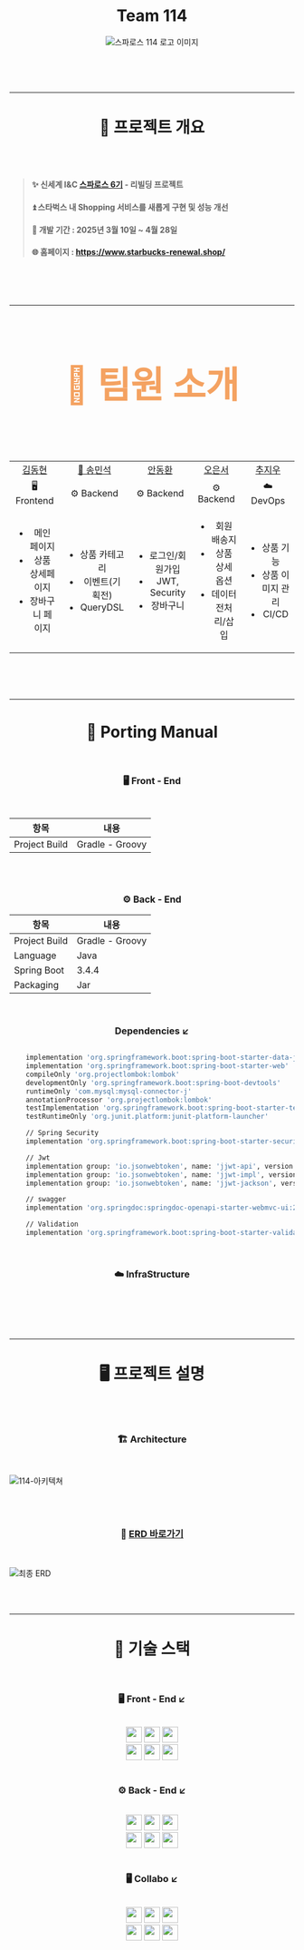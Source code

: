 <div align="center">

# Team 114

![스파로스 114 로고 이미지](https://github.com/user-attachments/assets/52cd0249-474b-4ba7-90e7-b2554602aca9)

</div>

<br>
<br>
<br>

---

<div align="center">
	
# 📖 프로젝트 개요

</div>

<br>
<br>


> #### ✨ 신세계 I&C [스파로스 6기](https://swedu.spharosacademy.com/spharos_total.html) - 리빌딩 프로젝트
> #### ⏫ 스타벅스 내 Shopping 서비스를 새롭게 구현 및 성능 개선
> #### 📅 개발 기간 : 2025년 3월 10일 ~ 4월 28일
> #### 🌐 홈페이지 : https://www.starbucks-renewal.shop/

<br>
<br>
<br>

---

<div align="center" style="font-size: 32px; font-weight: bold; color: #f4a261;">
	
# 👥 팀원 소개

</div>

<br>
<br>

<div align="center">
<table>
  <tr>
    <td align="center"><a href="https://github.com/Demopeu">김동현</a></td>
    <td align="center"><a href="https://github.com/DoNalD-A">👑 송민석</a></td>
    <td align="center"><a href="https://github.com/Ahn-donghwan">안동환</a></td>
    <td align="center"><a href="https://github.com/EUNSEO-YA">오은서</a></td>
    <td align="center"><a href="https://github.com/chuman0216">추지우</a></td>
  </tr>

  <!-- 역할 라인 (Frontend / Backend) -->
  <tr>
    <td align="center"><div class="role-box frontend">🖥️ Frontend</div></td>
    <td align="center"><div class="role-box backend">⚙️ Backend</div></td>
    <td align="center"><div class="role-box backend">⚙️ Backend</div></td>
    <td align="center"><div class="role-box backend">⚙️ Backend</div></td>
    <td align="center"><div class="role-box devops">☁️ DevOps</div></td>
  </tr>

  <!-- 담당 업무 -->
  <tr>
    <td>
      <ul>
        <li align="center">메인 페이지</li>
        <li align="center">상품 상세페이지</li>
        <li align="center">장바구니 페이지</li>
      </ul>
    </td>
    <td>
      <ul>
        <li align="center">상품 카테고리</li>
        <li align="center">이벤트(기획전)</li>
        <li align="center">QueryDSL</li>
      </ul>
    </td>
    <td>
      <ul>
        <li align="center">로그인/회원가입</li>
        <li align="center">JWT, Security</li>
        <li align="center">장바구니</li>
      </ul>
    </td>
    <td>
      <ul>
        <li align="center">회원 배송지</li>
        <li align="center">상품 상세 옵션</li>
        <li align="center">데이터 전처리/삽입</li>
      </ul>
    </td>
    <td>
      <ul>
        <li align="center">상품 기능</li>
        <li align="center">상품 이미지 관리</li>
        <li align="center">CI/CD</li>
      </ul>
    </td>
  </tr>
</table>
</div>

<br>
<br>
<br>

---

<div align="center">  
	
# 📲 Porting Manual

</div>

<br>

<div align="center">

###  🖥️ Front - End

</div>


<br>

<div align="center">

| 항목            | 내용              |
|---------------|-----------------|
| Project Build | Gradle - Groovy |

 
</div>




<br>
<br>  

<div align="center">

###  ⚙️ Back - End  
 
</div>


<div align="center">

| 항목            | 내용              |
|---------------|-----------------|
| Project Build | Gradle - Groovy |
| Language      | Java            |
| Spring Boot   | 3.4.4           |
| Packaging     | Jar             |
 
</div>

<br>

<div align="center">

### Dependencies ↙️

 
</div>



```bash

	implementation 'org.springframework.boot:spring-boot-starter-data-jpa'
	implementation 'org.springframework.boot:spring-boot-starter-web'
	compileOnly 'org.projectlombok:lombok'
	developmentOnly 'org.springframework.boot:spring-boot-devtools'
	runtimeOnly 'com.mysql:mysql-connector-j'
	annotationProcessor 'org.projectlombok:lombok'
	testImplementation 'org.springframework.boot:spring-boot-starter-test'
	testRuntimeOnly 'org.junit.platform:junit-platform-launcher'

	// Spring Security
	implementation 'org.springframework.boot:spring-boot-starter-security'

	// Jwt
	implementation group: 'io.jsonwebtoken', name: 'jjwt-api', version: '0.12.5'
	implementation group: 'io.jsonwebtoken', name: 'jjwt-impl', version: '0.12.5'
	implementation group: 'io.jsonwebtoken', name: 'jjwt-jackson', version: '0.12.5'

	// swagger
	implementation 'org.springdoc:springdoc-openapi-starter-webmvc-ui:2.7.0'

	// Validation
	implementation 'org.springframework.boot:spring-boot-starter-validation'


```

<br>

<div align="center">

### ☁️ InfraStructure
 
</div>


<br>



<br>
<br>
<br>

---

<div align="center">
	

# 🖥️ 프로젝트 설명



</div>

<br>
<br>

<div align="center">

### 🏗️ Architecture
 
</div>


<br>

![114-아키텍쳐](https://github.com/user-attachments/assets/58712f9b-50dc-4b0d-ac8d-0e407e7325f4)

<br>
<br>

<div align="center">

### 📝 [ERD 바로가기](https://www.erdcloud.com/d/AfbenbEeNpbLj2dwu)
 
</div>


<br>

![최종 ERD](https://github.com/user-attachments/assets/e484d31e-6d8b-4545-bf7b-1417a835eaf3)

<br>
<br>

---

<div align="center">

# 🎯 기술 스택

</div>

<br>

<div align="center">
	
### 🖥️ Front - End ↙️

</div>


<br>

<div align="center">
  <img src="https://img.shields.io/badge/Next.js-000000?style=flat&logo=nextdotjs&logoColor=white" height="28"/>
  <img src="https://img.shields.io/badge/TypeScript-3178C6?style=flat&logo=typescript&logoColor=white" height="28"/>
  <img src="https://img.shields.io/badge/TailwindCSS-06B6D4?style=flat&logo=tailwindcss&logoColor=white" height="28"/>
  <br>
  <img src="https://img.shields.io/badge/Figma-F24E1E?style=flat&logo=figma&logoColor=white" height="28"/>
  <img src="https://img.shields.io/badge/shadcn/ui-000000?style=flat&logo=react&logoColor=white" height="28"/>
  <img src="https://img.shields.io/badge/Zod-7C3AED?style=flat&logo=typescript&logoColor=white" height="28"/>
</div>

<br>

<div align="center">
	
### ⚙️ Back - End ↙️
</div>


<br>

<div align="center">
  <img src="https://img.shields.io/badge/Spring-6DB33F?style=flat&logo=spring&logoColor=white" height="28"/>
  <img src="https://img.shields.io/badge/SpringBoot-6DB33F?style=flat&logo=springboot&logoColor=white" height="28"/>
  <img src="https://img.shields.io/badge/SpringSecurity-6DB33F?style=flat&logo=springsecurity&logoColor=white" height="28"/>
  <br>
  <img src="https://img.shields.io/badge/QueryDSL-009688?style=flat&logo=apachemaven&logoColor=white" height="28"/>
  <img src="https://img.shields.io/badge/MySQL-4479A1?style=flat&logo=mysql&logoColor=white" height="28"/>
  <img src="https://img.shields.io/badge/SpringDataJPA-4B8BBE?style=flat&logo=hibernate&logoColor=white" height="28"/>
</div>

<br>

<div align="center">
	
### 🖥️ Collabo ↙️
</div>


<br>

<div align="center">

  <!-- 협업 도구 -->
  <img src="https://img.shields.io/badge/Notion-000000?style=flat&logo=notion&logoColor=white" height="28"/>
  <img src="https://img.shields.io/badge/Slack-4A154B?style=flat&logo=slack&logoColor=white" height="28"/>
  <img src="https://img.shields.io/badge/GitHub-181717?style=flat&logo=github&logoColor=white" height="28"/>
  <br>

  <!-- 개발 도구 -->
<img src="https://img.shields.io/badge/IntelliJ IDEA-000000?style=flat&logo=intellijidea&logoColor=white" height="28"/>
<img src="https://img.shields.io/badge/VSCode-007ACC?style=flat&logo=visualstudiocode&logoColor=white" height="28"/>
<img src="https://img.shields.io/badge/AWS-FF9900?style=flat&logo=amazonaws&logoColor=white" height="28"/>
</div>

<br>
